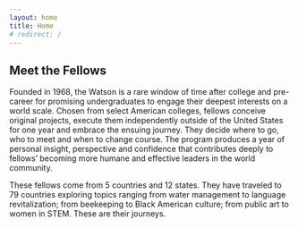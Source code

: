 ```yaml
---
layout: home
title: Home
# redirect: /
---
```


## Meet the Fellows

Founded in 1968, the Watson is a rare window of time after college and pre-career for promising undergraduates to engage their deepest interests on a world scale. Chosen from select American colleges, fellows conceive original projects, execute them independently outside of the United States for one year and embrace the ensuing journey. They decide where to go, who to meet and when to change course. The program produces a year of personal insight, perspective and confidence that contributes deeply to fellows’ becoming more humane and effective leaders in the world community.

These fellows come from 5 countries and 12 states. They have traveled to 79 countries exploring topics ranging from water management to language revitalization; from beekeeping to Black American culture; from public art to women in STEM. These are their journeys.
